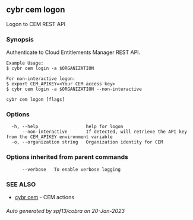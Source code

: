## cybr cem logon

Logon to CEM REST API

### Synopsis

Authenticate to Cloud Entitlements Manager REST API.
	
	Example Usage:
	$ cybr cem login -a $ORGANIZATION
	
	For non-interactive logon:
	$ export CEM_APIKEY=<Your CEM access key>
	$ cybr cem login -a $ORGANIZATION --non-interactive

```
cybr cem logon [flags]
```

### Options

```
  -h, --help                  help for logon
      --non-interactive       If detected, will retrieve the API key from the CEM_APIKEY environment variable
  -o, --organization string   Organization identity for CEM
```

### Options inherited from parent commands

```
      --verbose   To enable verbose logging
```

### SEE ALSO

* [cybr cem](cybr_cem.md)	 - CEM actions

###### Auto generated by spf13/cobra on 20-Jan-2023
